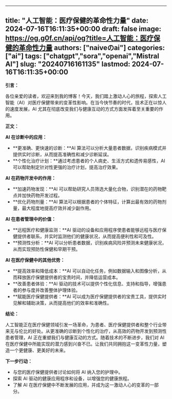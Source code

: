 
---
title: "人工智能：医疗保健的革命性力量"
date: 2024-07-16T16:11:35+00:00
draft: false
image: https://og.g0f.cn/api/og?title=人工智能：医疗保健的革命性力量
authors: ["naiveのai"]
categories: ["ai"]
tags: ["chatgpt","sora","openai","Mistral AI"]
slug: "20240716161135"
lastmod: 2024-07-16T16:11:35+00:00
---
**引言：**

各位亲爱的读者，欢迎来到我的博客！今天，我们踏上激动人心的旅程，探索人工智能（AI）对医疗保健带来的变革性影响。在当今快节奏的时代，技术正在以惊人的速度发展，AI 尤其在彻底改变我们与健康互动的方式方面发挥着至关重要的作用。

**正文：**

**AI 在诊断中的应用：**

* **更准确、更快速的诊断：**AI 算法可以分析大量患者数据，识别疾病模式并提供实时诊断，从而提高准确性和减少诊断延误。
* **个性化治疗计划：**通过考虑患者的个人病史、生活方式和遗传易感性，AI 可以帮助制定针对性更强的治疗计划，提高治疗效果。

**AI 在药物开发中的作用：**

* **加速药物发现：**AI 可以帮助研究人员筛选大量化合物，识别潜在的药物靶点并加快药物开发过程。
* **优化药物剂量：**AI 算法可以根据患者的个体特征，计算出最有效的药物剂量，最大程度地提高疗效并减少副作用。

**AI 在患者管理中的价值：**

* **远程医疗和健康监测：**AI 驱动的设备和应用程序使患者能够远程与医疗保健提供者联系，并实时监测他们的健康状况，从而提高便利性和可及性。
* **预测性分析：**AI 可以分析患者数据，识别疾病风险并预测未来健康状况，从而实现预防性保健和早期干预。

**AI 在医疗保健中的其他优势：**

* **提高效率和降低成本：**AI 可以自动化任务，例如数据输入和图像分析，从而释放医疗保健提供者的宝贵时间，并降低运营成本。
* **改善患者体验：**AI 驱动的技术可以提供个性化信息、支持和指导，增强患者的参与度并改善整体护理体验。
* **赋能医疗保健提供者：**AI 可以成为医疗保健提供者的宝贵工具，提供实时见解和辅助决策，从而提高他们的效率和准确性。

**结论：**

人工智能正在医疗保健领域引发一场革命，为患者、医疗保健提供者和整个行业带来无与伦比的好处。从更准确的诊断到个性化的治疗，从高效的药物开发到预测性患者管理，AI 正在重塑我们与健康互动的方式。随着技术的不断进步，我们对 AI 在医疗保健中所能实现的潜力感到兴奋不已。让我们共同拥抱这一变革性力量，塑造一个更健康、更美好的未来。

**下一步行动：**

* 与您的医疗保健提供者讨论如何将 AI 纳入您的护理中。
* 探索 AI 驱动的健康应用程序和设备，以增强您的健康旅程。
* 了解 AI 在医疗保健中不断发展的应用，并成为这一激动人心的变革的一部分。